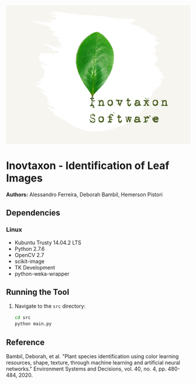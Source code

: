 ![name-of-you-image](https://github.com/DeborahBambil/figs/blob/main/inovtaxon.png?raw=true)

# Inovtaxon - Identification of Leaf Images

**Authors:** Alessandro Ferreira, Deborah Bambil, Hemerson Pistori

## Dependencies

### Linux
- Kubuntu Trusty 14.04.2 LTS
- Python 2.7.6
- OpenCV 2.7
- scikit-image
- TK Development
- python-weka-wrapper

## Running the Tool

1. Navigate to the `src` directory:
   ```bash
   cd src
   python main.py

## Reference
Bambil, Deborah, et al. "Plant species identification using color learning resources, shape, texture, through machine learning and artificial neural networks." Environment Systems and Decisions, vol. 40, no. 4, pp. 480-484, 2020.
